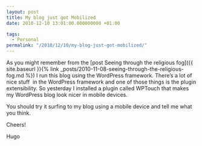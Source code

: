 ```yaml
---
layout: post
title: My blog just got Mobilized
date: 2010-12-10 13:01:00.000000000 +01:00

tags:
  - Personal
permalink: "/2010/12/10/my-blog-just-got-mobilized/"
---
```


As you might remember from the [post Seeing through the religious fog]({{ site.baseurl }}{% link _posts/2010-11-08-seeing-through-the-religious-fog.md %}) I run this blog using the WordPress framework. There’s a lot of nice stuff&nbsp; in the WordPress framework and one of those things is the plugin extensibility. So yesterday I installed a plugin called WPTouch that makes my WordPress blog look nicer in mobile devices.

You should try it surfing to my blog using a mobile device and tell me what you think.

Cheers!

Hugo
